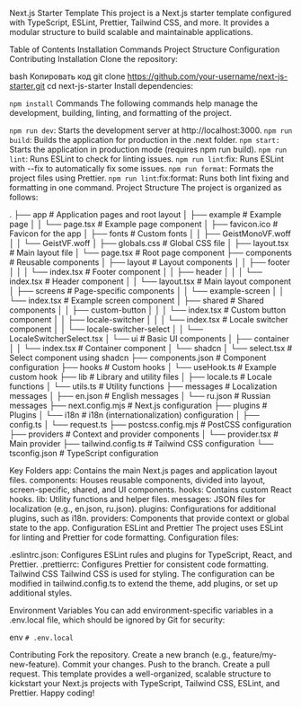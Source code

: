 Next.js Starter Template
This project is a Next.js starter template configured with TypeScript, ESLint, Prettier, Tailwind CSS, and more. It provides a modular structure to build scalable and maintainable applications.

Table of Contents
Installation
Commands
Project Structure
Configuration
Contributing
Installation
Clone the repository:

bash
Копировать код
git clone https://github.com/your-username/next-js-starter.git
cd next-js-starter
Install dependencies:

```npm install```
Commands
The following commands help manage the development, building, linting, and formatting of the project.

```npm run dev```: Starts the development server at http://localhost:3000.
```npm run build```: Builds the application for production in the .next folder.
```npm start:``` Starts the application in production mode (requires npm run build).
```npm run lint```: Runs ESLint to check for linting issues.
```npm run lint```:fix: Runs ESLint with --fix to automatically fix some issues.
```npm run format```: Formats the project files using Prettier.
```npm run lint```:fix:format: Runs both lint fixing and formatting in one command.
Project Structure
The project is organized as follows:

.
├── app # Application pages and root layout
│ ├── example # Example page
│ │ └── page.tsx # Example page component
│ ├── favicon.ico # Favicon for the app
│ ├── fonts # Custom fonts
│ │ ├── GeistMonoVF.woff
│ │ └── GeistVF.woff
│ ├── globals.css # Global CSS file
│ ├── layout.tsx # Main layout file
│ └── page.tsx # Root page component
├── components # Reusable components
│ ├── layout # Layout components
│ │ ├── footer
│ │ │ └── index.tsx # Footer component
│ │ ├── header
│ │ │ └── index.tsx # Header component
│ │ └── layout.tsx # Main layout component
│ ├── screens # Page-specific components
│ │ └── example-screen
│ │ └── index.tsx # Example screen component
│ ├── shared # Shared components
│ │ ├── custom-button
│ │ │ └── index.tsx # Custom button component
│ │ ├── locale-switcher
│ │ │ └── index.tsx # Locale switcher component
│ │ └── locale-switcher-select
│ │ └── LocaleSwitcherSelect.tsx
│ └── ui # Basic UI components
│ ├── container
│ │ └── index.tsx # Container component
│ └── shadcn
│ └── select.tsx # Select component using shadcn
├── components.json # Component configuration
├── hooks # Custom hooks
│ └── useHook.ts # Example custom hook
├── lib # Library and utility files
│ ├── locale.ts # Locale functions
│ └── utils.ts # Utility functions
├── messages # Localization messages
│ ├── en.json # English messages
│ └── ru.json # Russian messages
├── next.config.mjs # Next.js configuration
├── plugins # Plugins
│ └── i18n # i18n (internationalization) configuration
│ ├── config.ts
│ └── request.ts
├── postcss.config.mjs # PostCSS configuration
├── providers # Context and provider components
│ └── provider.tsx # Main provider
├── tailwind.config.ts # Tailwind CSS configuration
└── tsconfig.json # TypeScript configuration

Key Folders
app: Contains the main Next.js pages and application layout files.
components: Houses reusable components, divided into layout, screen-specific, shared, and UI components.
hooks: Contains custom React hooks.
lib: Utility functions and helper files.
messages: JSON files for localization (e.g., en.json, ru.json).
plugins: Configurations for additional plugins, such as i18n.
providers: Components that provide context or global state to the app.
Configuration
ESLint and Prettier
The project uses ESLint for linting and Prettier for code formatting. Configuration files:

.eslintrc.json: Configures ESLint rules and plugins for TypeScript, React, and Prettier.
.prettierrc: Configures Prettier for consistent code formatting.
Tailwind CSS
Tailwind CSS is used for styling. The configuration can be modified in tailwind.config.ts to extend the theme, add plugins, or set up additional styles.

Environment Variables
You can add environment-specific variables in a .env.local file, which should be ignored by Git for security:

env
```# .env.local```

Contributing
Fork the repository.
Create a new branch (e.g., feature/my-new-feature).
Commit your changes.
Push to the branch.
Create a pull request.
This template provides a well-organized, scalable structure to kickstart your Next.js projects with TypeScript, Tailwind CSS, ESLint, and Prettier. Happy coding!
